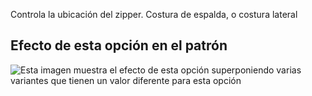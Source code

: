 Controla la ubicación del zipper. Costura de espalda, o costura lateral

## Efecto de esta opción en el patrón

![Esta imagen muestra el efecto de esta opción superponiendo varias variantes que tienen un valor diferente para esta opción](penelope\_zipperlocation\_sample.svg "Efecto de esta opción en el patrón")

